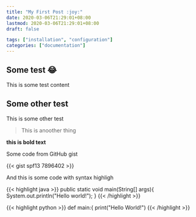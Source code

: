 ```yaml
---
title: "My First Post :joy:"
date: 2020-03-06T21:29:01+08:00
lastmod: 2020-03-06T21:29:01+08:00
draft: false

tags: ["installation", "configuration"]
categories: ["documentation"]
---
```



## Some test :joy:
This is some test content

## Some other test
This is some other test

> This is anoother thing

**this is bold text**

Some code from GitHub gist

{{< gist spf13 7896402 >}}

And this is some code with syntax highligh

{{< highlight java >}}
public static void main(String[] args){
   System.out.println("Hello world!");
}
{{< /highlight >}}

{{< highlight python >}}
def main:{
   print("Hello World!")
{{< /highlight >}}
